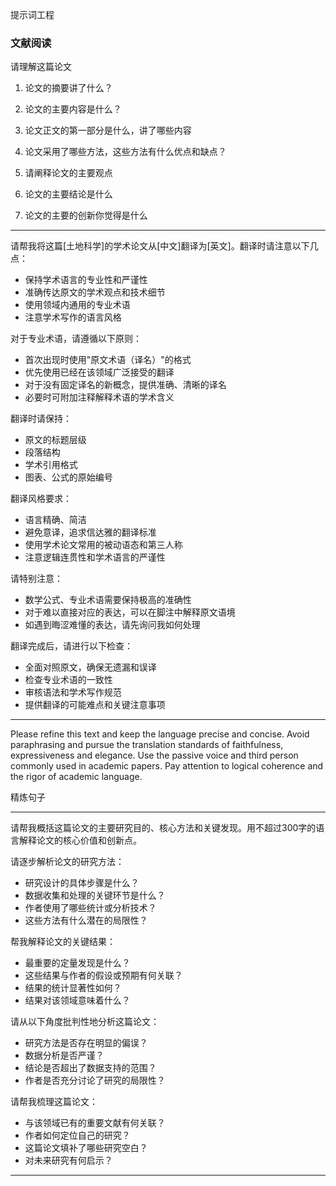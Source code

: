 提示词工程

### 文献阅读

请理解这篇论文

1. 论文的摘要讲了什么？

2. 论文的主要内容是什么？

3. 论文正文的第一部分是什么，讲了哪些内容

4. 论文采用了哪些方法，这些方法有什么优点和缺点？

5. 请阐释论文的主要观点

6. 论文的主要结论是什么

7. 论文的主要的创新你觉得是什么

---

请帮我将这篇[土地科学]的学术论文从[中文]翻译为[英文]。翻译时请注意以下几点：

- 保持学术语言的专业性和严谨性
- 准确传达原文的学术观点和技术细节
- 使用领域内通用的专业术语
- 注意学术写作的语言风格

对于专业术语，请遵循以下原则：

- 首次出现时使用"原文术语（译名）"的格式
- 优先使用已经在该领域广泛接受的翻译
- 对于没有固定译名的新概念，提供准确、清晰的译名
- 必要时可附加注释解释术语的学术含义

翻译时请保持：

- 原文的标题层级
- 段落结构
- 学术引用格式
- 图表、公式的原始编号

翻译风格要求：

- 语言精确、简洁
- 避免意译，追求信达雅的翻译标准
- 使用学术论文常用的被动语态和第三人称
- 注意逻辑连贯性和学术语言的严谨性

请特别注意：

- 数学公式、专业术语需要保持极高的准确性
- 对于难以直接对应的表达，可以在脚注中解释原文语境
- 如遇到晦涩难懂的表达，请先询问我如何处理

翻译完成后，请进行以下检查：

- 全面对照原文，确保无遗漏和误译
- 检查专业术语的一致性
- 审核语法和学术写作规范
- 提供翻译的可能难点和关键注意事项

---

Please refine this text and keep the language precise and concise. Avoid paraphrasing and pursue the translation standards of faithfulness, expressiveness and elegance. Use the passive voice and third person commonly used in academic papers. Pay attention to logical coherence and the rigor of academic language.

精炼句子

---

请帮我概括这篇论文的主要研究目的、核心方法和关键发现。用不超过300字的语言解释论文的核心价值和创新点。

请逐步解析论文的研究方法：

- 研究设计的具体步骤是什么？
- 数据收集和处理的关键环节是什么？
- 作者使用了哪些统计或分析技术？
- 这些方法有什么潜在的局限性？

帮我解释论文的关键结果：

- 最重要的定量发现是什么？
- 这些结果与作者的假设或预期有何关联？
- 结果的统计显著性如何？
- 结果对该领域意味着什么？

请从以下角度批判性地分析这篇论文：

- 研究方法是否存在明显的偏误？
- 数据分析是否严谨？
- 结论是否超出了数据支持的范围？
- 作者是否充分讨论了研究的局限性？

请帮我梳理这篇论文：

- 与该领域已有的重要文献有何关联？
- 作者如何定位自己的研究？
- 这篇论文填补了哪些研究空白？
- 对未来研究有何启示？

---
